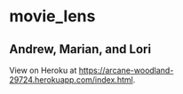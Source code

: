 # movie_lens
## Andrew, Marian, and Lori

View on Heroku at https://arcane-woodland-29724.herokuapp.com/index.html.
